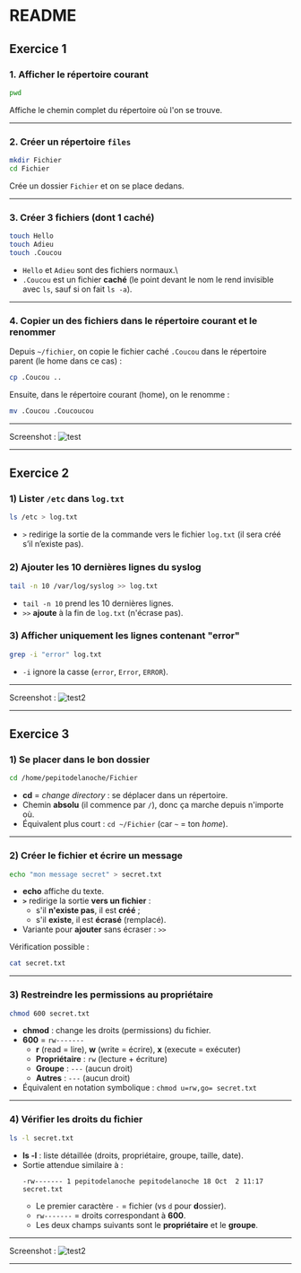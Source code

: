 # README

## Exercice 1

### 1. Afficher le répertoire courant

``` bash
pwd
```

Affiche le chemin complet du répertoire où l'on se trouve.

------------------------------------------------------------------------

### 2. Créer un répertoire `files`

``` bash
mkdir Fichier
cd Fichier
```

Crée un dossier `Fichier` et on se place dedans.

------------------------------------------------------------------------

### 3. Créer 3 fichiers (dont 1 caché)

``` bash
touch Hello
touch Adieu
touch .Coucou
```

-   `Hello` et `Adieu` sont des fichiers normaux.\
-   `.Coucou` est un fichier **caché** (le point devant le nom le rend
    invisible avec `ls`, sauf si on fait `ls -a`).

------------------------------------------------------------------------

### 4. Copier un des fichiers dans le répertoire courant et le renommer

Depuis `~/fichier`, on copie le fichier caché `.Coucou` dans le répertoire
parent (le home dans ce cas) :

``` bash
cp .Coucou ..
```

Ensuite, dans le répertoire courant (home), on le renomme :

``` bash
mv .Coucou .Coucoucou
```

------------------------------------------------------------------------

Screenshot : ![test](https://i.imgur.com/VVm7VjP.png)


------------------------------------------------------------------------


## Exercice 2

### 1) Lister `/etc` dans `log.txt`
```bash
ls /etc > log.txt
```
- `>` redirige la sortie de la commande vers le fichier `log.txt` (il sera créé s’il n’existe pas).

### 2) Ajouter les 10 dernières lignes du syslog
```bash
tail -n 10 /var/log/syslog >> log.txt
```
- `tail -n 10` prend les 10 dernières lignes.
- `>>` **ajoute** à la fin de `log.txt` (n'écrase pas).

### 3) Afficher uniquement les lignes contenant "error"
```bash
grep -i "error" log.txt
```
- `-i` ignore la casse (`error`, `Error`, `ERROR`).


------------------------------------------------------------------------

Screenshot : ![test2](https://i.imgur.com/YOE50Zk.png)


------------------------------------------------------------------------


## Exercice 3

### 1) Se placer dans le bon dossier
```bash
cd /home/pepitodelanoche/Fichier
```
- **cd** = *change directory* : se déplacer dans un répertoire.
- Chemin **absolu** (il commence par `/`), donc ça marche depuis n'importe où.
- Équivalent plus court : `cd ~/Fichier` (car `~` = ton *home*).

---

### 2) Créer le fichier et écrire un message
```bash
echo "mon message secret" > secret.txt
```
- **echo** affiche du texte.
- **`>`** redirige la sortie **vers un fichier** :
  - s'il **n'existe pas**, il est **créé** ;
  - s'il **existe**, il est **écrasé** (remplacé).
- Variante pour **ajouter** sans écraser : `>>`

Vérification possible :
```bash
cat secret.txt
```

---

### 3) Restreindre les permissions au propriétaire
```bash
chmod 600 secret.txt
```
- **chmod** : change les droits (permissions) du fichier.
- **600** = `rw-------`
  - **r** (read = lire), **w** (write = écrire), **x** (execute = exécuter)
  - **Propriétaire** : `rw` (lecture + écriture)
  - **Groupe** : `---` (aucun droit)
  - **Autres** : `---` (aucun droit)
- Équivalent en notation symbolique : `chmod u=rw,go= secret.txt`

---

### 4) Vérifier les droits du fichier
```bash
ls -l secret.txt
```
- **ls -l** : liste détaillée (droits, propriétaire, groupe, taille, date).
- Sortie attendue similaire à :
  ```
  -rw------- 1 pepitodelanoche pepitodelanoche 18 Oct  2 11:17 secret.txt
  ```
  - Le premier caractère `-` = fichier (vs `d` pour **d**ossier).
  - `rw-------` = droits correspondant à **600**.
  - Les deux champs suivants sont le **propriétaire** et le **groupe**.

------------------------------------------------------------------------

Screenshot : ![test2](https://i.imgur.com/0qwUoe0.png)


------------------------------------------------------------------------
